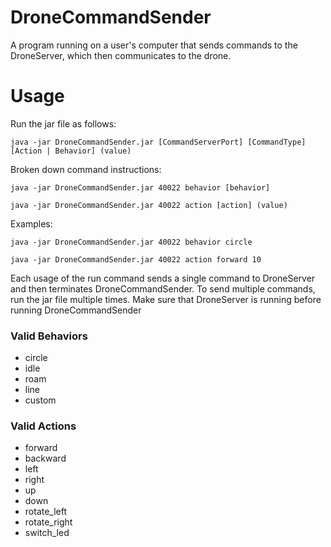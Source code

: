 # DroneCommandSender
A program running on a user's computer that sends commands to the DroneServer, which then communicates to the drone.

# Usage
Run the jar file as follows:

`java -jar DroneCommandSender.jar [CommandServerPort] [CommandType] [Action | Behavior] (value)`

Broken down command instructions:

`java -jar DroneCommandSender.jar 40022 behavior [behavior]`

`java -jar DroneCommandSender.jar 40022 action [action] (value)`

Examples:

`java -jar DroneCommandSender.jar 40022 behavior circle`

`java -jar DroneCommandSender.jar 40022 action forward 10`

Each usage of the run command sends a single command to DroneServer and then terminates DroneCommandSender. To send multiple commands, run the jar file multiple times. Make sure that DroneServer is running before running DroneCommandSender

### Valid Behaviors
- circle
- idle
- roam
- line
- custom

### Valid Actions
- forward
- backward
- left
- right
- up
- down
- rotate_left
- rotate_right
- switch_led
